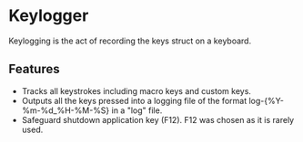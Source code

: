 # Keylogger
Keylogging is the act of recording the keys struct on a keyboard.

## Features
* Tracks all keystrokes including macro keys and custom keys.
* Outputs all the keys pressed into a logging file of the format log-{%Y-%m-%d_%H-%M-%S} in a "log" file.
* Safeguard shutdown application key (F12). F12 was chosen as it is rarely used.
